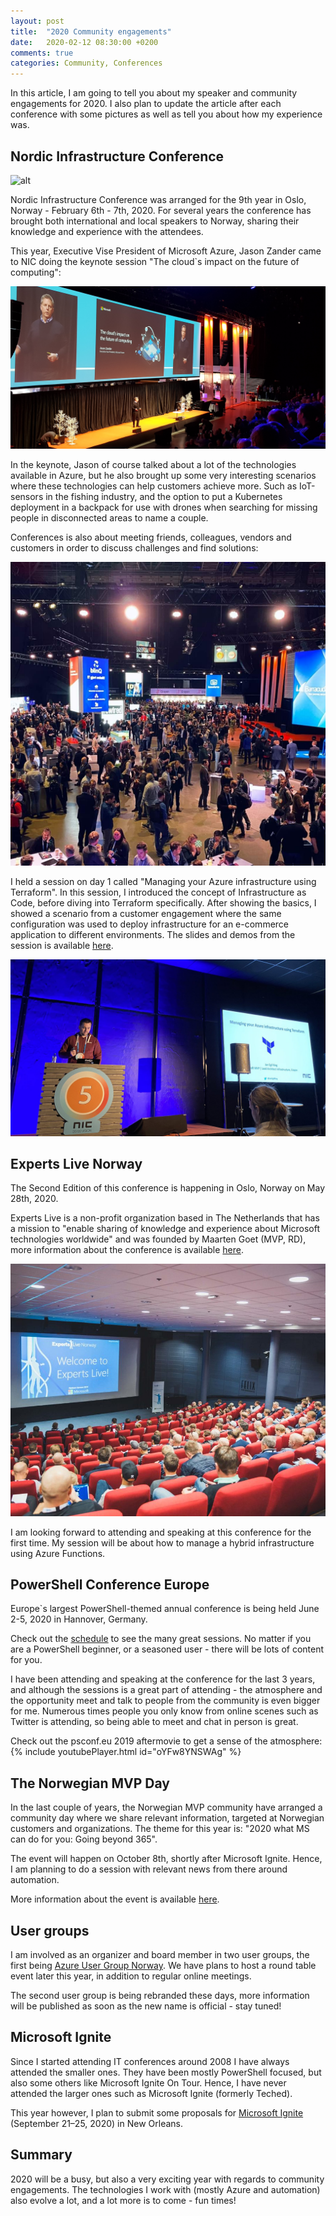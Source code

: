 ```yaml
---
layout: post
title:  "2020 Community engagements"
date:   2020-02-12 08:30:00 +0200
comments: true
categories: Community, Conferences
---
```


In this article, I am going to tell you about my speaker and community engagements for 2020. I also plan to update the article after each conference with some pictures as well as tell you about how my experience was.

## Nordic Infrastructure Conference

![alt](/images/20200206_NIC_welcome.png)

Nordic Infrastructure Conference was arranged for the 9th year in Oslo, Norway - February 6th - 7th, 2020.
For several years the conference has brought both international and local speakers to Norway, sharing their knowledge and experience with the attendees.

This year, Executive Vise President of Microsoft Azure, Jason Zander came to NIC doing the keynote session "The cloud`s impact on the future of computing":

![alt](/images/20200206_NIC_keynote.jpg)

In the keynote, Jason of course talked about a lot of the technologies available in Azure, but he also brought up some very interesting scenarios where these technologies can help customers achieve more. Such as IoT-sensors in the fishing industry, and the option to put a Kubernetes deployment in a backpack for use with drones when searching for missing people in disconnected areas to name a couple.

Conferences is also about meeting friends, colleagues, vendors and customers in order to discuss challenges and find solutions:

![alt](/images/20200206_NIC_expo.jpg)

I held a session on day 1 called "Managing your Azure infrastructure using Terraform". In this session, I introduced the concept of Infrastructure as Code, before diving into Terraform specifically. After showing the basics, I showed a scenario from a customer engagement where the same configuration was used to deploy infrastructure for an e-commerce application to different environments. The slides and demos from the session is available [here](https://github.com/nordicinfrastructureconference/2020/tree/master/Jan%20Egil%20Ring%20-%20Managing%20your%20Azure%20infrastructure%20using%20Terraform).

![alt](/images/20200206_NIC_JER_01.jpg)

## Experts Live Norway

The Second Edition of this conference is happening in Oslo, Norway on May 28th, 2020.

Experts Live is a non-profit organization based in The Netherlands that has a mission to "enable sharing of knowledge and experience about Microsoft technologies worldwide" and was founded by Maarten Goet (MVP, RD), more information about the conference is available [here](https://expertslive.no/about-experts-live/).

![alt](/images/20200206_ExpertsLiveNorway.jpg)

I am looking forward to attending and speaking at this conference for the first time. My session will be about how to manage a hybrid infrastructure using Azure Functions.

## PowerShell Conference Europe

Europe`s largest PowerShell-themed annual conference is being held June 2-5, 2020 in Hannover, Germany.

Check out the [schedule](https://psconf.eu/schedule) to see the many great sessions. No matter if you are a PowerShell beginner, or a seasoned user - there will be lots of content for you.

I have been attending and speaking at the conference for the last 3 years, and although the sessions is a great part of attending - the atmosphere and the opportunity meet and talk to people from the community is even bigger for me. Numerous times people you only know from online scenes such as Twitter is attending, so being able to meet and chat in person is great.

Check out the psconf.eu 2019 aftermovie to get a sense of the atmosphere:
{% include youtubePlayer.html id="oYFw8YNSWAg" %}

## The Norwegian MVP Day

In the last couple of years, the Norwegian MVP community have arranged a community day where we share relevant information, targeted at Norwegian customers and organizations. The theme for this year is: "2020 what MS can do for you: Going beyond 365".

The event will happen on October 8th, shortly after Microsoft Ignite. Hence, I am planning to do a session with relevant news from there around automation.

More information about the event is available [here](https://mvpdagen.no).

## User groups

I am involved as an organizer and board member in two user groups, the first being [Azure User Group Norway](https://www.meetup.com/en-AU/Azure-User-Group-Norway/). We have plans to host a round table event later this year, in addition to regular online meetings.

The second user group is being rebranded these days, more information will be published as soon as the new name is official - stay tuned!

## Microsoft Ignite

Since I started attending IT conferences around 2008 I have always attended the smaller ones. They have been mostly PowerShell focused, but also some others like Microsoft Ignite On Tour. Hence, I have never attended the larger ones such as Microsoft Ignite (formerly Teched).

This year however, I plan to submit some proposals for [Microsoft Ignite](https://www.microsoft.com/en-us/ignite) (September 21–25, 2020) in New Orleans.

## Summary

2020 will be a busy, but also a very exciting year with regards to community engagements. The technologies I work with (mostly Azure and automation) also evolve a lot, and a lot more is to come - fun times!